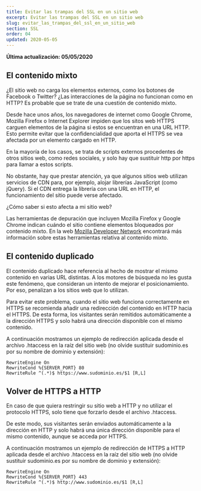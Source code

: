 ```yaml
---
title: Evitar las trampas del SSL en un sitio web
excerpt: Evitar las trampas del SSL en un sitio web
slug: evitar_las_trampas_del_ssl_en_un_sitio_web
section: SSL
order: 04
updated: 2020-05-05
---
```


**Última actualización: 05/05/2020**

## El contenido mixto
¿El sitio web no carga los elementos externos, como los botones de Facebook o Twitter? ¿Las interacciones de la página no funcionan como en HTTP? Es probable que se trate de una cuestión de contenido mixto.

Desde hace unos años, los navegadores de internet como Google Chrome, Mozilla Firefox o Internet Explorer impiden que los sitos web HTTPS carguen elementos de la página si estos se encuentran en una URL HTTP. Esto permite evitar que la confidencialidad que aporta el HTTPS se vea afectada por un elemento cargado en HTTP.

En la mayoría de los casos, se trata de scripts externos procedentes de otros sitios web, como redes sociales, y solo hay que sustituir http por https para llamar a estos scripts.

No obstante, hay que prestar atención, ya que algunos sitios web utilizan servicios de CDN para, por ejemplo, alojar librerías JavaScript (como jQuery). Si el CDN entrega la librería con una URL en HTTP, el funcionamiento del sitio puede verse afectado.


¿Cómo saber si esto afecta a mi sitio web?

Las herramientas de depuración que incluyen Mozilla Firefox y Google Chrome indican cuándo el sitio contiene elementos bloqueados por contenido mixto. En la web [Mozilla Developer Network](https://developer.mozilla.org/en-us/docs/Web/Security/Mixed_content) encontrará más información sobre estas herramientas relativa al contenido mixto.


## El contenido duplicado
El contenido duplicado hace referencia al hecho de mostrar el mismo contenido en varias URL distintas. A los motores de búsqueda no les gusta este fenómeno, que consideran un intento de mejorar el posicionamiento. Por eso, penalizan a los sitios web que lo utilizan.

Para evitar este problema, cuando el sitio web funciona correctamente en HTTPS se recomienda añadir una redirección del contenido en HTTP hacia el HTTPS. De esta forma, los visitantes serán remitidos automáticamente a la dirección HTTPS y solo habrá una dirección disponible con el mismo contenido.

A continuación mostramos un ejemplo de redirección aplicada desde el archivo .htaccess en la raíz del sitio web (no olvide sustituir sudominio.es por su nombre de dominio y extensión):


```
RewriteEngine On
RewriteCond %{SERVER_PORT} 80
RewriteRule ^(.*)$ https://www.sudominio.es/$1 [R,L]
```




## Volver de HTTPS a HTTP
En caso de que quiera restringir su sitio web a HTTP y no utilizar el protocolo HTTPS, solo tiene que forzarlo desde el archivo .htaccess.

De este modo, sus visitantes serán enviados automáticamente a la dirección en HTTP y solo habrá una única dirección disponible para el mismo contenido, aunque se acceda por HTTPS.

A continuación mostramos un ejemplo de redirección de HTTPS a HTTP aplicada desde el archivo .htaccess en la raíz del sitio web (no olvide sustituir sudominio.es por su nombre de dominio y extensión):


```
RewriteEngine On
RewriteCond %{SERVER_PORT} 443
RewriteRule ^(.*)$ http://www.sudominio.es/$1 [R,L]
```



